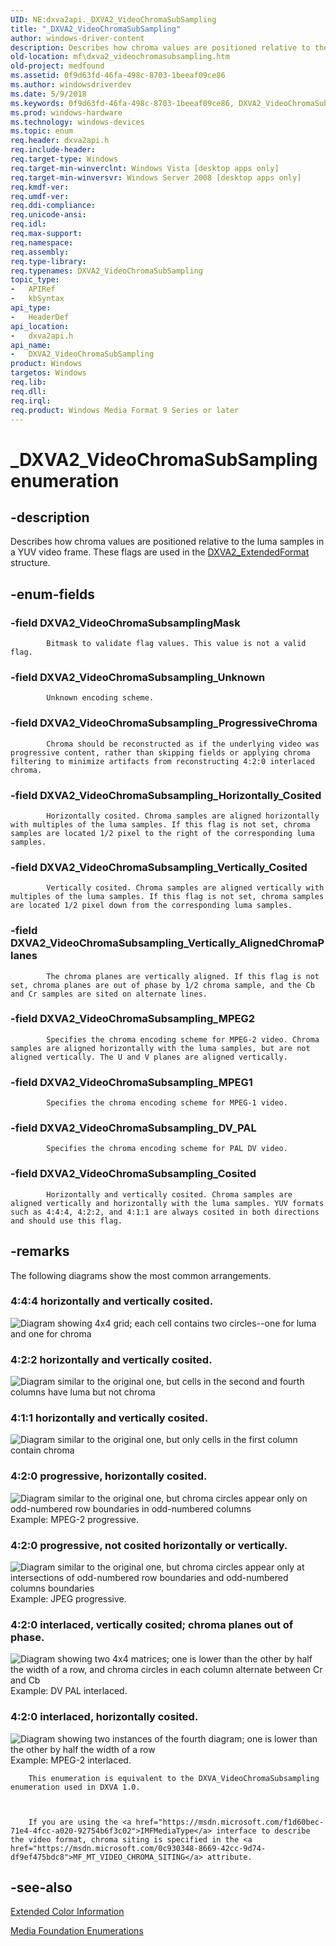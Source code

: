 ```yaml
---
UID: NE:dxva2api._DXVA2_VideoChromaSubSampling
title: "_DXVA2_VideoChromaSubSampling"
author: windows-driver-content
description: Describes how chroma values are positioned relative to the luma samples in a YUV video frame.
old-location: mf\dxva2_videochromasubsampling.htm
old-project: medfound
ms.assetid: 0f9d63fd-46fa-498c-8703-1beeaf09ce86
ms.author: windowsdriverdev
ms.date: 5/9/2018
ms.keywords: 0f9d63fd-46fa-498c-8703-1beeaf09ce86, DXVA2_VideoChromaSubSampling, DXVA2_VideoChromaSubSampling enumeration [Media Foundation], DXVA2_VideoChromaSubsamplingMask, DXVA2_VideoChromaSubsampling_Cosited, DXVA2_VideoChromaSubsampling_DV_PAL, DXVA2_VideoChromaSubsampling_Horizontally_Cosited, DXVA2_VideoChromaSubsampling_MPEG1, DXVA2_VideoChromaSubsampling_MPEG2, DXVA2_VideoChromaSubsampling_ProgressiveChroma, DXVA2_VideoChromaSubsampling_Unknown, DXVA2_VideoChromaSubsampling_Vertically_AlignedChromaPlanes, DXVA2_VideoChromaSubsampling_Vertically_Cosited, _DXVA2_VideoChromaSubSampling, dxva2api/DXVA2_VideoChromaSubSampling, dxva2api/DXVA2_VideoChromaSubsamplingMask, dxva2api/DXVA2_VideoChromaSubsampling_Cosited, dxva2api/DXVA2_VideoChromaSubsampling_DV_PAL, dxva2api/DXVA2_VideoChromaSubsampling_Horizontally_Cosited, dxva2api/DXVA2_VideoChromaSubsampling_MPEG1, dxva2api/DXVA2_VideoChromaSubsampling_MPEG2, dxva2api/DXVA2_VideoChromaSubsampling_ProgressiveChroma, dxva2api/DXVA2_VideoChromaSubsampling_Unknown, dxva2api/DXVA2_VideoChromaSubsampling_Vertically_AlignedChromaPlanes, dxva2api/DXVA2_VideoChromaSubsampling_Vertically_Cosited, mf.dxva2_videochromasubsampling
ms.prod: windows-hardware
ms.technology: windows-devices
ms.topic: enum
req.header: dxva2api.h
req.include-header: 
req.target-type: Windows
req.target-min-winverclnt: Windows Vista [desktop apps only]
req.target-min-winversvr: Windows Server 2008 [desktop apps only]
req.kmdf-ver: 
req.umdf-ver: 
req.ddi-compliance: 
req.unicode-ansi: 
req.idl: 
req.max-support: 
req.namespace: 
req.assembly: 
req.type-library: 
req.typenames: DXVA2_VideoChromaSubSampling
topic_type:
-	APIRef
-	kbSyntax
api_type:
-	HeaderDef
api_location:
-	dxva2api.h
api_name:
-	DXVA2_VideoChromaSubSampling
product: Windows
targetos: Windows
req.lib: 
req.dll: 
req.irql: 
req.product: Windows Media Format 9 Series or later
---
```


# _DXVA2_VideoChromaSubSampling enumeration


## -description


Describes how chroma values are positioned relative to the luma samples in a YUV video frame. These flags are used in the <a href="https://msdn.microsoft.com/eba2c56b-8951-4dc5-91ae-1371793ce787">DXVA2_ExtendedFormat</a> structure.


## -enum-fields




### -field DXVA2_VideoChromaSubsamplingMask


            Bitmask to validate flag values. This value is not a valid flag.
          


### -field DXVA2_VideoChromaSubsampling_Unknown


            Unknown encoding scheme.
          


### -field DXVA2_VideoChromaSubsampling_ProgressiveChroma


            Chroma should be reconstructed as if the underlying video was progressive content, rather than skipping fields or applying chroma filtering to minimize artifacts from reconstructing 4:2:0 interlaced chroma.
          


### -field DXVA2_VideoChromaSubsampling_Horizontally_Cosited


            Horizontally cosited. Chroma samples are aligned horizontally with multiples of the luma samples. If this flag is not set, chroma samples are located 1/2 pixel to the right of the corresponding luma samples.
          


### -field DXVA2_VideoChromaSubsampling_Vertically_Cosited


            Vertically cosited. Chroma samples are aligned vertically with multiples of the luma samples. If this flag is not set, chroma samples are located 1/2 pixel down from the corresponding luma samples.
          


### -field DXVA2_VideoChromaSubsampling_Vertically_AlignedChromaPlanes


            The chroma planes are vertically aligned. If this flag is not set, chroma planes are out of phase by 1/2 chroma sample, and the Cb and Cr samples are sited on alternate lines.
          


### -field DXVA2_VideoChromaSubsampling_MPEG2


            Specifies the chroma encoding scheme for MPEG-2 video. Chroma samples are aligned horizontally with the luma samples, but are not aligned vertically. The U and V planes are aligned vertically.
          


### -field DXVA2_VideoChromaSubsampling_MPEG1


            Specifies the chroma encoding scheme for MPEG-1 video.
          


### -field DXVA2_VideoChromaSubsampling_DV_PAL


            Specifies the chroma encoding scheme for PAL DV video.
          


### -field DXVA2_VideoChromaSubsampling_Cosited


            Horizontally and vertically cosited. Chroma samples are aligned vertically and horizontally with the luma samples. YUV formats such as 4:4:4, 4:2:2, and 4:1:1 are always cosited in both directions and should use this flag.
          


## -remarks



The following diagrams show the most common arrangements.

<h3><a id="_________4_4_4_horizontally_and_vertically_cosited._________"></a><a id="_________4_4_4_HORIZONTALLY_AND_VERTICALLY_COSITED._________"></a>
        4:4:4 horizontally and vertically cosited.
        </h3>
<img alt="Diagram showing 4x4 grid; each cell contains two circles--one for luma and one for chroma " border="" src="images/1a4cc0bf-87e4-4695-a14f-2f8a653f7ba9.gif"/>
<h3><a id="_________4_2_2_horizontally_and_vertically_cosited._________"></a><a id="_________4_2_2_HORIZONTALLY_AND_VERTICALLY_COSITED._________"></a>
        4:2:2 horizontally and vertically cosited.
        </h3>
<img alt="Diagram similar to the original one, but cells in the second and fourth columns have luma but not chroma" border="" src="images/11280687-7d75-4b6d-9e69-d78d767f3491.gif"/>
<h3><a id="_________4_1_1_horizontally_and_vertically_cosited._________"></a><a id="_________4_1_1_HORIZONTALLY_AND_VERTICALLY_COSITED._________"></a>
        4:1:1 horizontally and vertically cosited.
        </h3>
<img alt="Diagram similar to the original one, but only cells in the first column contain chroma " border="" src="images/7443405f-735c-44fd-ad09-613f696eadf3.gif"/>
<h3><a id="_________4_2_0_progressive__horizontally_cosited._________"></a><a id="_________4_2_0_PROGRESSIVE__HORIZONTALLY_COSITED._________"></a>
        4:2:0 progressive, horizontally cosited.
        </h3>
<img alt="Diagram similar to the original one, but chroma circles appear only on odd-numbered row boundaries in odd-numbered columns" border="" src="images/ba14c38b-bcab-4e68-ab24-e4a9162ce12f.gif"/>
Example: MPEG-2 progressive.

<h3><a id="_________4_2_0_progressive__not_cosited_horizontally_or_vertically._________"></a><a id="_________4_2_0_PROGRESSIVE__NOT_COSITED_HORIZONTALLY_OR_VERTICALLY._________"></a>
        4:2:0 progressive, not cosited horizontally or vertically.
        </h3>
<img alt="Diagram similar to the original one, but chroma circles appear only at intersections of odd-numbered row boundaries and odd-numbered columns boundaries" border="" src="images/6fec0c32-14a9-43d2-9703-f3e5df2dc7a0.gif"/>
Example: JPEG progressive.

<h3><a id="_________4_2_0_interlaced__vertically_cosited__chroma_planes_out_of_phase._________"></a><a id="_________4_2_0_INTERLACED__VERTICALLY_COSITED__CHROMA_PLANES_OUT_OF_PHASE._________"></a>
        4:2:0 interlaced, vertically cosited; chroma planes out of phase.
        </h3>
<img alt="Diagram showing two 4x4 matrices; one is lower than the other by half the width of a row, and chroma circles in each column alternate between Cr and Cb" border="" src="images/f75760b6-59d2-4865-803d-e7ea5dd65914.gif"/>
Example: DV PAL interlaced.

<h3><a id="_________4_2_0_interlaced__horizontally_cosited._________"></a><a id="_________4_2_0_INTERLACED__HORIZONTALLY_COSITED._________"></a>
        4:2:0 interlaced, horizontally cosited.
        </h3>
<img alt="Diagram showing two instances of the fourth diagram; one is lower than the other by half the width of a row" border="" src="images/c09b7773-fcb7-4949-a894-1d35a113ed9b.gif"/>
Example: MPEG-2 interlaced.


        This enumeration is equivalent to the DXVA_VideoChromaSubsampling enumeration used in DXVA 1.0.
      


        If you are using the <a href="https://msdn.microsoft.com/f1d60bec-71e4-4fcc-a020-92754b6f3c02">IMFMediaType</a> interface to describe the video format, chroma siting is specified in the <a href="https://msdn.microsoft.com/0c930348-8669-42cc-9d74-df9ef475bdc8">MF_MT_VIDEO_CHROMA_SITING</a> attribute.
      




## -see-also




<a href="https://msdn.microsoft.com/05ca73c6-d105-47bc-96bc-b784f669febe">Extended Color Information</a>



<a href="https://msdn.microsoft.com/f26a730f-18c4-4247-acaf-af1dfad19086">Media Foundation Enumerations</a>
 

 

